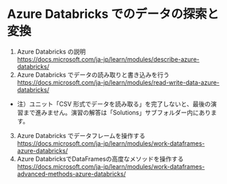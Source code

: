 # Azure Databricks でのデータの探索と変換

1. Azure Databricks の説明   
https://docs.microsoft.com/ja-jp/learn/modules/describe-azure-databricks/
2. Azure Databricks でデータの読み取りと書き込みを行う   
https://docs.microsoft.com/ja-jp/learn/modules/read-write-data-azure-databricks/    
- 注）ユニット「CSV 形式でデータを読み取る」を完了しないと、最後の演習まで進みません。演習の解答は「Solutions」サブフォルダー内にあります。   
3. Azure Databricks でデータフレームを操作する   
https://docs.microsoft.com/ja-jp/learn/modules/work-dataframes-azure-databricks/
4. Azure DatabricksでDataFramesの高度なメソッドを操作する   
https://docs.microsoft.com/ja-jp/learn/modules/work-dataframes-advanced-methods-azure-databricks/
